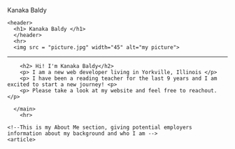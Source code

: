Kanaka Baldy 
<!DOCTYPE html>
<html lang="en">
  <head>
    <meta charset="utf-8">
    <meta name="viewport" content="width=device-width">
    <title>replit</title>
    <link href="style.css" rel="stylesheet" type="text/css" />
  </head>
  <body>
    
    <header>
      <h1> Kanaka Baldy </h1>
      </header>
      <hr>
      <img src = "picture.jpg" width="45" alt="my picture">
     
<hr>
<!-- Here is a little section explaining where I am from and what my previous career -->
      <main> 
        
        <h2> Hi! I'm Kanaka Baldy</h2>
        <p> I am a new web developer living in Yorkville, Illinois </p>
        <p> I have been a reading teacher for the last 9 years and I am excited to start a new journey! <p>
        <p> Please take a look at my website and feel free to reachout. </p>
      
      </main>
        <hr>
      
    <!--This is my About Me section, giving potential employers information about my background and who I am -->
    <article>
